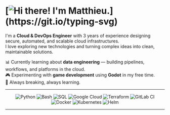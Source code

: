 # [![Hi there! I'm Matthieu.](https://readme-typing-svg.herokuapp.com?font=Ubuntu&size=40&pause=500&color=ED820E&vCenter=true&width=1000&lines=%F0%9F%8C%B1+Hi+there!+I'm+Matthieu.;%F0%9F%AA%B4+%E5%A4%A7%E5%AE%B6%E5%A5%BD%EF%BC%81%E6%88%91%E5%8F%AB%E9%BB%8E%E6%97%AD%E8%80%80%E3%80%82;%F0%9F%8C%B2+Salut+!+Je+m%E2%80%99appelle+Matthieu.;%F0%9F%8C%B3+%E3%81%93%E3%82%93%E3%81%AB%E3%81%A1%E3%81%AF%EF%BC%81%E3%83%9E%E3%83%81%E3%83%A5%E3%83%BC%E3%81%A7%E3%81%99%E3%80%82;%F0%9F%8C%BF+Hallo!+Ich+hei%C3%9Fe+Matthieu.;%F0%9F%8D%83+%EC%95%88%EB%85%95%ED%95%98%EC%84%B8%EC%9A%94!+%EC%A0%80%EB%8A%94+%EB%A7%88%ED%8A%9C%EC%98%88%EC%9A%94.;%E2%98%98%EF%B8%8F+Hai!+Nama+saya+Matthieu.)](https://git.io/typing-svg)

I'm a **Cloud & DevOps Engineer** with 3 years of experience designing secure, automated, and scalable cloud infrastructures.  
I love exploring new technologies and turning complex ideas into clean, maintainable solutions.  

📊 Currently learning about **data engineering** — building pipelines, workflows, and platforms in the cloud.  
🎮 Experimenting with **game development** using **Godot** in my free time.  
🧠 Always breaking, always learning.

---

<p align="center", id="tech stack">
  <img src="https://img.shields.io/badge/Python-0D1117?style=for-the-badge&logo=python&logoColor=3776AB" alt="Python"/>
  <img src="https://img.shields.io/badge/Bash-0D1117?style=for-the-badge&logo=gnu-bash&logoColor=4EAA25" alt="Bash"/>
  <img src="https://img.shields.io/badge/SQL-0D1117?style=for-the-badge&logo=sqlite&logoColor=white" alt="SQL"/>
  <img src="https://img.shields.io/badge/Google%20Cloud-0D1117?style=for-the-badge&logo=googlecloud&logoColor=4285F4" alt="Google Cloud"/>
  <img src="https://img.shields.io/badge/Terraform-0D1117?style=for-the-badge&logo=terraform&logoColor=7B42BC" alt="Terraform"/>
  <img src="https://img.shields.io/badge/GitLab%20CI-0D1117?style=for-the-badge&logo=gitlab&logoColor=FC6D26" alt="GitLab CI"/>
  <img src="https://img.shields.io/badge/Docker-0D1117?style=for-the-badge&logo=docker&logoColor=2496ED" alt="Docker"/>
  <img src="https://img.shields.io/badge/Kubernetes-0D1117?style=for-the-badge&logo=kubernetes&logoColor=326CE5" alt="Kubernetes"/>
  <img src="https://img.shields.io/badge/Helm-0D1117?style=for-the-badge&logo=helm&logoColor=0F1689" alt="Helm"/>
</p>

---
